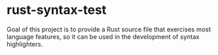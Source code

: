rust-syntax-test
================

Goal of this project is to provide a Rust source file that exercises most 
language features, so it can be used in the development of syntax 
highlighters.
